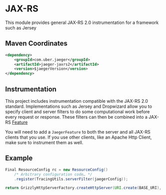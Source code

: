# JAX-RS

This module provides  general JAX-RS 2.0 instrumentation for a framework such as Jersey 

## Maven Coordinates
```xml
<dependency>
    <groupId>com.uber.jaeger</groupId>
    <artifactId>jaeger-jaxrs2</artifactId>
    <version>$jaegerVersion</version>
</dependency>
```

## Instrumentation
This project includes instrumentation compatible with the JAX-RS 2.0 standard.
Implementations such as Jersey and Dropwizard allow you to specify client
and server filters to do some computational work before every request or response. These filters
can then be combined into a JAX-RS [Feature](https://jersey.java.net/apidocs/2.9/jersey/javax/ws/rs/core/Feature.html)

You will need to add a `JaegerFeature` to both the server and all JAX-RS clients that you use.
If you use other clients, like an Apache Http Client, make sure to instrument them as well.

## Example
```java
Final ResourceConfig rc = new ResourceConfig()
    /* Arbitrary configuration code… */
    .register(TracingUtils.serverFilter(jaegerConfig));

return GrizzlyHttpServerFactory.createHttpServer(URI.create(BASE_URI), rc);
```

